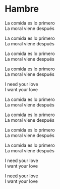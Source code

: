 # Hambre  

La comida es lo primero  
La moral viene después  

La comida es lo primero  
La moral viene después  

La comida es lo primero  
La moral viene después  

La comida es lo primero  
La moral viene después  

I need your love  
I want your love  

La comida es lo primero  
La moral viene después  

La comida es lo primero  
La moral viene después  

La comida es lo primero  
La moral viene después  

La comida es lo primero  
La moral viene después  

I need your love  
I want your love  

I need your love  
I want your love  
